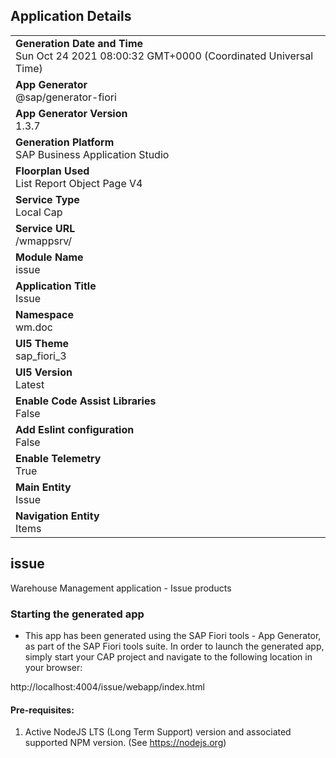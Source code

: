 ## Application Details
|               |
| ------------- |
|**Generation Date and Time**<br>Sun Oct 24 2021 08:00:32 GMT+0000 (Coordinated Universal Time)|
|**App Generator**<br>@sap/generator-fiori|
|**App Generator Version**<br>1.3.7|
|**Generation Platform**<br>SAP Business Application Studio|
|**Floorplan Used**<br>List Report Object Page V4|
|**Service Type**<br>Local Cap|
|**Service URL**<br>/wmappsrv/
|**Module Name**<br>issue|
|**Application Title**<br>Issue|
|**Namespace**<br>wm.doc|
|**UI5 Theme**<br>sap_fiori_3|
|**UI5 Version**<br>Latest|
|**Enable Code Assist Libraries**<br>False|
|**Add Eslint configuration**<br>False|
|**Enable Telemetry**<br>True|
|**Main Entity**<br>Issue|
|**Navigation Entity**<br>Items|

## issue

Warehouse Management application - Issue products

### Starting the generated app

-   This app has been generated using the SAP Fiori tools - App Generator, as part of the SAP Fiori tools suite.  In order to launch the generated app, simply start your CAP project and navigate to the following location in your browser:

http://localhost:4004/issue/webapp/index.html

#### Pre-requisites:

1. Active NodeJS LTS (Long Term Support) version and associated supported NPM version.  (See https://nodejs.org)



